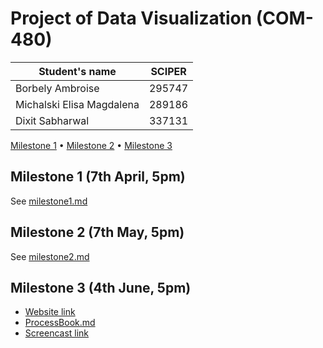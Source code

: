# Project of Data Visualization (COM-480)

| Student's name            | SCIPER |
| ------------------------- | ------ |
| Borbely Ambroise          | 295747 |
| Michalski Elisa Magdalena | 289186 |
| Dixit Sabharwal           | 337131 |

[Milestone 1](#milestone-1) • [Milestone 2](#milestone-2) • [Milestone 3](#milestone-3)

## Milestone 1 (7th April, 5pm)

See [milestone1.md](milestones/milestone1.md)

## Milestone 2 (7th May, 5pm)

See [milestone2.md](milestones/milestone2.md)

## Milestone 3 (4th June, 5pm)

- [Website link](https://com-480-data-visualization.github.io/project-2023-data-rizzards)
- [ProcessBook.md](milestones/ProcessBook.md)
- [Screencast link](https://drive.google.com/drive/folders/1NLZvEjeKUQ2dIe8Sfae6BLNVBbiBvTyG?usp=sharing)
